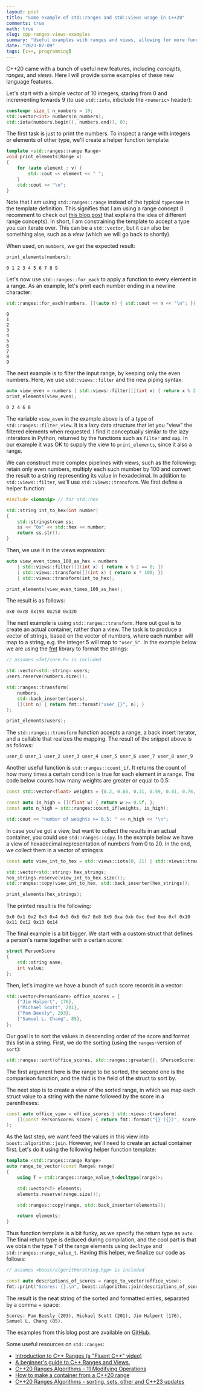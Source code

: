 ```yaml
---
layout: post
title: "Some example of std::ranges and std::views usage in C++20"
comments: true
math: true
slug: cpp-ranges-views-examples
summary: "Useful examples with ranges and views, allowing for more functional style of C++ code"
date: "2023-07-09"
tags: [c++, programming]
---
```


C++20 came with a bunch of useful new features, including *concepts*, *ranges*, and *views*. Here I will provide some examples of these new language features. 

Let's start with a simple vector of 10 integers, staring from 0 and incrementing towards 9 (to use `std::iota`, inbclude the `<numeric>` header):

```c++
constexpr size_t n_numbers = 10;
std::vector<int> numbers(n_numbers);
std::iota(numbers.begin(), numbers.end(), 0);
```

The first task is just to print the numbers. To inspect a range with integers or elements of other type, we'll create a helper function template:

```c++
template <std::ranges::range Range>
void print_elements(Range v)
{
    for (auto element : v) {
        std::cout << element << " ";
    }
    std::cout << "\n";
}
```

Note that I am using `std::ranges::range` instead of the typical `typename` in the template definition. This signifies that I am using a range concept (I recomment to check out [this blog post](https://hannes.hauswedell.net/post/2019/11/30/range_intro/) that explains the idea of different range concepts). In short, I am constraining the template to accept a type you can iterate over. This can be a `std::vector`, but it can also be something alse, such as a *view* (which we will go back to shortly).

When used, on `numbers`, we get the expected result:

```c++
print_elements(numbers);
```

```
0 1 2 3 4 5 6 7 8 9
```

Let's now use `std::ranges::for_each` to apply a function to every element in a range. As an example, let's print each number ending in a newline character:

```c++
std::ranges::for_each(numbers, [](auto n) { std::cout << n << "\n"; });
```

```
0
1
2
3
4
5
6
7
8
9
```

The next example is to filter the input range, by keeping only the even numbers. Here, we use `std::views::filter` and the new piping syntax:

```c++
auto view_even = numbers | std::views::filter([](int x) { return x % 2 == 0; });
print_elements(view_even);
```

```
0 2 4 6 8
```

The variable `view_even` in the example above is of a type of `std::ranges::filter_view`. It is a lazy data structure that let you "view" the filtered elements when requested. I find it conceptually similar to the lazy interators in Python, returned by the functions such as `filter` and `map`. In our example it was OK to supply the view to `print_elements`, since it also a range.

We can construct more complex pipelines with views, such as the following: retain only even numbers, multiply each such mumber by 100 and convert the result to a string representing its value in hexadecimal. In addition to `std::views::filter`, we'll use `std::views::transform`. We first define a helper function:

```c++
#include <iomanip> // for std::hex

std::string int_to_hex(int number)
{
    std::stringstream ss;
    ss << "0x" << std::hex << number;
    return ss.str();
}
```

Then, we use it in the views expression:

```c++
auto view_even_times_100_as_hex = numbers
    | std::views::filter([](int x) { return x % 2 == 0; })
    | std::views::transform([](int x) { return x * 100; })
    | std::views::transform(int_to_hex);

print_elements(view_even_times_100_as_hex);
```

The result is as follows:

```
0x0 0xc8 0x190 0x258 0x320
```

The next example is using `std::ranges::transform`. Here out goal is to create an actual container, rather than a view. The task is to produce a vector of strings, based on the vector of numbers, where each number will map to a string, e.g. the integer 5 will map to `"user_5"`. In the example below we are using the [fmt](https://fmt.dev) library to format the strings:

```c++
// assumes <fmt/core.h> is included

std::vector<std::string> users;
users.reserve(numbers.size());

std::ranges::transform(
    numbers,
    std::back_inserter(users),
    [](int n) { return fmt::format("user_{}", n); }
);

print_elements(users);
```
The `std::ranges::transform` function accepts a range, a back insert iterator, and a callable that realizes the mapping. The result of the snippet above is as follows:

```
user_0 user_1 user_2 user_3 user_4 user_5 user_6 user_7 user_8 user_9
```

Another useful function is `std::ranges::count_if`. It returns the count of how many times a certain condition is true for each element in a range. The code below counts how many weights are greater or equal to 0.5:

```c++
const std::vector<float> weights = {0.2, 0.68, 0.31, 0.59, 0.81, 0.74, 0.14};

const auto is_high = [](float w) { return w >= 0.5f; };
const auto n_high = std::ranges::count_if(weights, is_high);

std::cout << "number of weights >= 0.5: " << n_high << "\n";
```

In case you've got a view, but want to collect the results in an actual container, you could use `std::ranges::copy`. In the example below we have a view of hexadecimal representation of numbers from 0 to 20. In the end, we collect them in a vector of strings:s

```c++
const auto view_int_to_hex = std::views::iota(0, 21) | std::views::transform(int_to_hex);

std::vector<std::string> hex_strings;
hex_strings.reserve(view_int_to_hex.size());
std::ranges::copy(view_int_to_hex, std::back_inserter(hex_strings));

print_elements(hex_strings);
```

The printed result is the following:

```
0x0 0x1 0x2 0x3 0x4 0x5 0x6 0x7 0x8 0x9 0xa 0xb 0xc 0xd 0xe 0xf 0x10 0x11 0x12 0x13 0x14
```

The final example is a bit bigger. We start with a custom struct that defines a person's name together with a certain score:

```c++
struct PersonScore
{
    std::string name;
    int value;
};
```

Then, let's imagine we have a bunch of such score records in a vector:

```c++
std::vector<PersonScore> office_scores = {
    {"Jim Halpert", 176},
    {"Michael Scott", 201},
    {"Pam Beesly", 203},
    {"Samuel L. Chang", 85},
};
```

Our goal is to sort the values in descending order of the score and format this list in a string. First, we do the sorting (using the `ranges`-version of `sort`):

```c++
std::ranges::sort(office_scores, std::ranges::greater{}, &PersonScore::value);
```

The first argument here is the range to be sorted, the second one is the comparison function, and the thid is the field of the struct to sort by.

The next step is to create a view of the sorted range, in which we map each struct value to a string with the name followed by the score in a parentheses:

```c++
const auto office_view = office_scores | std::views::transform(
    [](const PersonScore& score) { return fmt::format("{} ({})", score.name, score.value); }
);
```

As the last step, we want feed the values in this view into `boost::algorithm::join`. However, we'll need to create an actual container first. Let's do it using the following helper function template:

```c++
template <std::ranges::range Range>
auto range_to_vector(const Range& range)
{
    using T = std::ranges::range_value_t<decltype(range)>;

    std::vector<T> elements;
    elements.reserve(range.size());

    std::ranges::copy(range, std::back_inserter(elements));

    return elements;
}
```

Thus function template is a bit funky, as we specify the return type as `auto`. The final return type is deduced during compilation, and the cool part is that we obtain the type `T` of the range elements using `decltype` and `std::ranges::range_value_t`. Having this helper, we finalize our code as follows:

```c++
// assumes <boost/algorithm/string.hpp> is included

const auto descriptions_of_scores = range_to_vector(office_view);
fmt::print("Scores: {}.\n", boost::algorithm::join(descriptions_of_scores, ", "));
```

The result is the neat string of the sorted and formatted enties, separated by a comma + space:

```
Scores: Pam Beesly (203), Michael Scott (201), Jim Halpert (176), Samuel L. Chang (85).
```

The examples from this blog post are available on [GitHub](https://github.com/semeniuta/demo_cpp/blob/master/src/demo_ranges.cpp).

Some useful resources on `std::ranges`:

 * [Introduction to C++ Ranges (a "Fluent C++" video)](https://www.youtube.com/watch?v=4p21wBOplPQ)
 * [A beginner's guide to C++ Ranges and Views.](https://hannes.hauswedell.net/post/2019/11/30/range_intro)
 * [C++20 Ranges Algorithms - 11 Modifying Operations](https://www.cppstories.com/2022/ranges-alg-part-two)
 * [How to make a container from a C++20 range](https://timur.audio/how-to-make-a-container-from-a-c20-range)
 * [C++20 Ranges Algorithms - sorting, sets, other and C++23 updates](https://www.cppstories.com/2022/ranges-alg-part-three)




